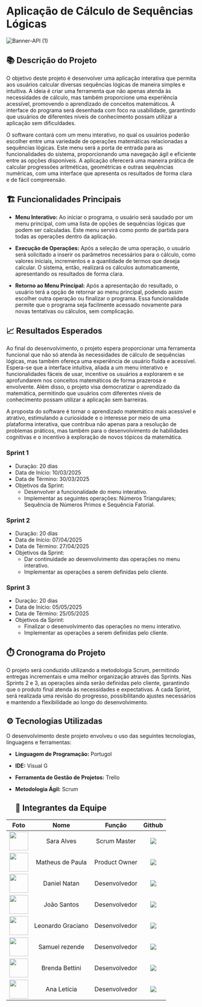 # Aplicação de Cálculo de Sequências Lógicas

![Banner-API (1)](https://github.com/user-attachments/assets/0b159282-f3c1-4070-a7d0-65187917c522)

## 📚 Descrição do Projeto

O objetivo deste projeto é desenvolver uma aplicação interativa que permita aos usuários calcular diversas sequências lógicas de maneira simples e intuitiva. A ideia é criar uma ferramenta que não apenas atenda às necessidades de cálculo, mas também proporcione uma experiência acessível, promovendo o aprendizado de conceitos matemáticos. A interface do programa será desenhada com foco na usabilidade, garantindo que usuários de diferentes níveis de conhecimento possam utilizar a aplicação sem dificuldades.

O software contará com um menu interativo, no qual os usuários poderão escolher entre uma variedade de operações matemáticas relacionadas a sequências lógicas. Este menu será a porta de entrada para as funcionalidades do sistema, proporcionando uma navegação ágil e eficiente entre as opções disponíveis. A aplicação oferecerá uma maneira prática de calcular progressões aritméticas, geométricas e outras sequências numéricas, com uma interface que apresenta os resultados de forma clara e de fácil compreensão.

## 🏗️ Funcionalidades Principais

+ **Menu Interativo:** Ao iniciar o programa, o usuário será saudado por um menu principal, com uma lista de opções de sequências lógicas que podem ser calculadas. Este menu servirá como ponto de partida para todas as operações dentro da aplicação.

+ **Execução de Operações:** Após a seleção de uma operação, o usuário será solicitado a inserir os parâmetros necessários para o cálculo, como valores iniciais, incrementos e a quantidade de termos que deseja calcular. O sistema, então, realizará os cálculos automaticamente, apresentando os resultados de forma clara.

+ **Retorno ao Menu Principal:** Após a apresentação do resultado, o usuário terá a opção de retornar ao menu principal, podendo assim escolher outra operação ou finalizar o programa. Essa funcionalidade permite que o programa seja facilmente acessado novamente para novas tentativas ou cálculos, sem complicação.

## 📈 Resultados Esperados

Ao final do desenvolvimento, o projeto espera proporcionar uma ferramenta funcional que não só atenda às necessidades de cálculo de sequências lógicas, mas também ofereça uma experiência de usuário fluida e acessível. Espera-se que a interface intuitiva, aliada a um menu interativo e funcionalidades fáceis de usar, incentive os usuários a explorarem e se aprofundarem nos conceitos matemáticos de forma prazerosa e envolvente. Além disso, o projeto visa democratizar o aprendizado da matemática, permitindo que usuários com diferentes níveis de conhecimento possam utilizar a aplicação sem barreiras.

A proposta do software é tornar o aprendizado matemático mais acessível e atrativo, estimulando a curiosidade e o interesse por meio de uma plataforma interativa, que contribua não apenas para a resolução de problemas práticos, mas também para o desenvolvimento de habilidades cognitivas e o incentivo à exploração de novos tópicos da matemática.


### Sprint 1
- Duração: 20 dias
- Data de Início: 10/03/2025
- Data de Término: 30/03/2025
- Objetivos da Sprint:
  * Desenvolver a funcionalidade do menu interativo.
  * Implementar as seguintes operações: Números Triangulares; Sequência de Números Primos e Sequência Fatorial.

### Sprint 2
- Duração: 20 dias
- Data de Início: 07/04/2025
- Data de Término: 27/04/2025
- Objetivos da Sprint:
  - Dar continuidade ao desenvolvimento das operações no menu interativo.
  - Implementar as operações a serem definidas pelo cliente.

### Sprint 3
- Duração: 20 dias
- Data de Início: 05/05/2025
- Data de Término: 25/05/2025
- Objetivos da Sprint:
  - Finalizar o desenvolvimento das operações no menu interativo.
  - Implementar as operações a serem definidas pelo cliente.

 ## ⏱️ Cronograma do Projeto
O projeto será conduzido utilizando a metodologia Scrum, permitindo entregas incrementais e uma melhor organização através das Sprints. Nas Sprints 2 e 3, as operações ainda serão definidas pelo cliente, garantindo que o produto final atenda às necessidades e expectativas. A cada Sprint, será realizada uma revisão do progresso, possibilitando ajustes necessários e mantendo a flexibilidade ao longo do desenvolvimento.

## ⚙️ Tecnologias Utilizadas
O desenvolvimento deste projeto envolveu o uso das seguintes tecnologias, linguagens e ferramentas:

+ **Linguagem de Programação:** Portugol
+ **IDE:** Visual G
+ **Ferramenta de Gestão de Projetos:** Trello
+ **Metodologia Ágil:** Scrum

  ## 👥 Integrantes da Equipe


| Foto | Nome | Função | Github |
| :---------: | :---------: | :---------------------: | :-----------------: |
| <img src="https://github.com/saracostacarreira.png?size=50" width=50px> | Sara Alves | Scrum Master | <a href="https://github.com/saracostacarreira"><img src="https://img.shields.io/badge/GitHub-100000?style=for-the-badge&logo=github&logoColor=white"></a>  |
| <img src="https://github.com/MrMatheTrue.png?size=50" width=50px> | Matheus de Paula | Product Owner | <a href="https://github.com/MrMatheTrue"><img src="https://img.shields.io/badge/GitHub-100000?style=for-the-badge&logo=github&logoColor=white"></a> |
| <img src="https://github.com/danieldanka.png?size=50" width=50px> | Daniel Natan | Desenvolvedor | <a href="https://github.com/danieldanka"><img src="https://img.shields.io/badge/GitHub-100000?style=for-the-badge&logo=github&logoColor=white"></a> |
| <img src="https://github.com/joaosantos13.png?size=50" width=50px> | João Santos | Desenvolvedor | <a href="https://github.com/joaosantos13"><img src="https://img.shields.io/badge/GitHub-100000?style=for-the-badge&logo=github&logoColor=white"></a>|
| <img src="https://github.com/LeonardoGracianoOliveira.png?size=50" width=50px> | Leonardo Graciano | Desenvolvedor | <a href="https://github.com/LeonardoGracianoOliveira"><img src="https://img.shields.io/badge/GitHub-100000?style=for-the-badge&logo=github&logoColor=white"></a> |
| <img src="https://github.com/GlitchRez.png?size=50" width=50px> | Samuel rezende | Desenvolvedor | <a href="https://github.com/GlitchRez"><img src="https://img.shields.io/badge/GitHub-100000?style=for-the-badge&logo=github&logoColor=white"></a> |
| <img src="https://github.com/brendabettini.png?size=50" width=50px> | Brenda Bettini | Desenvolvedor | <a href="https://github.com/brendabettini"><img src="https://img.shields.io/badge/GitHub-100000?style=for-the-badge&logo=github&logoColor=white"></a> |
| <img src="https://github.com/ana-franca-01.png?size=50" width=50px> | Ana Letícia | Desenvolvedor | <a href="https://github.com/ana-franca-01"><img src="https://img.shields.io/badge/GitHub-100000?style=for-the-badge&logo=github&logoColor=white"></a> |

